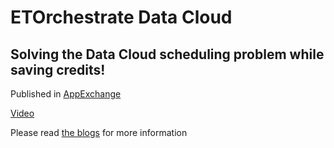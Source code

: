 # ETOrchestrate Data Cloud

## Solving the Data Cloud scheduling problem while saving credits!

Published in [AppExchange](https://appexchange.salesforce.com/appxListingDetail?listingId=f8bb6d2d-c6c0-424f-8193-a039306e2a3a&other_source=AppExchange+Browse)

[Video](https://youtu.be/RXk4ZACNoPk) 

Please read [the blogs](https://eltoro.it/etorchestrate-data-cloud-introduction-38e2197934d3) for more information
